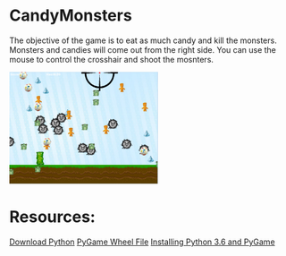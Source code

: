 # CandyMonsters
<p>The objective of the game is to eat as much candy and kill the monsters. Monsters and candies will come out from the right side. You can use the mouse to control the crosshair and shoot the mosnters. </p>

<img src="https://github.com/khsu8337/CandyMonsters/blob/master/level%201.png" height="200px">

# Resources:
<a href="https://www.python.org/downloads/">Download Python</a>
<a href="http://www.lfd.uci.edu/~gohlke/pythonlibs/#pygame">PyGame Wheel File</a>
<a href="https://youtu.be/_GikMdhAhv0">Installing Python 3.6 and PyGame</a>
